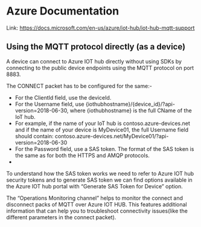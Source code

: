 # Azure Documentation 

Link: https://docs.microsoft.com/en-us/azure/iot-hub/iot-hub-mqtt-support

## Using the MQTT protocol directly (as a device)

A device can connect to Azure IOT hub directly without using SDKs by connecting  to the public device endpoints using the MQTT protocol on port 8883.

The CONNECT packet has to be configured for the same:-
- For the ClientId field, use the deviceId.
- For the Username field, use {iothubhostname}/{device_id}/?api-version=2018-06-30, where {iothubhostname} is the full CName of the IoT hub.
- For example, if the name of your IoT hub is contoso.azure-devices.net and if the name of your device is MyDevice01, the full Username field should contain:
contoso.azure-devices.net/MyDevice01/?api-version=2018-06-30
 - For the Password field, use a SAS token. The format of the SAS token is the same as for both the HTTPS and AMQP protocols.
 -
To understand how the SAS token works we need to refer to Azure IOT hub security tokens and to generate SAS token we can find options available in the Azure IOT hub portal with “Generate SAS Token for Device” option.

The “Operations Monitoring channel” helps to monitor the connect and disconnect packs of MQTT over Azure IOT HUB. This features additional information that can help you to troubleshoot connectivity issues(like the different parameters in the connect packet).

